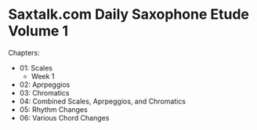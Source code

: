 # Saxtalk.com Daily Saxophone Etude Volume 1

Chapters:
* 01: Scales
   * Week 1
* 02: Aprpeggios
* 03: Chromatics
* 04: Combined Scales, Aprpeggios, and Chromatics
* 05: Rhythm Changes
* 06: Various Chord Changes

